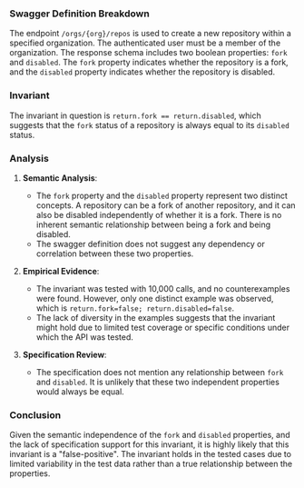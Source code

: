 ### Swagger Definition Breakdown

The endpoint `/orgs/{org}/repos` is used to create a new repository within a specified organization. The authenticated user must be a member of the organization. The response schema includes two boolean properties: `fork` and `disabled`. The `fork` property indicates whether the repository is a fork, and the `disabled` property indicates whether the repository is disabled.

### Invariant

The invariant in question is `return.fork == return.disabled`, which suggests that the `fork` status of a repository is always equal to its `disabled` status.

### Analysis

1. **Semantic Analysis**: 
   - The `fork` property and the `disabled` property represent two distinct concepts. A repository can be a fork of another repository, and it can also be disabled independently of whether it is a fork. There is no inherent semantic relationship between being a fork and being disabled.
   - The swagger definition does not suggest any dependency or correlation between these two properties.

2. **Empirical Evidence**:
   - The invariant was tested with 10,000 calls, and no counterexamples were found. However, only one distinct example was observed, which is `return.fork=false; return.disabled=false`.
   - The lack of diversity in the examples suggests that the invariant might hold due to limited test coverage or specific conditions under which the API was tested.

3. **Specification Review**:
   - The specification does not mention any relationship between `fork` and `disabled`. It is unlikely that these two independent properties would always be equal.

### Conclusion

Given the semantic independence of the `fork` and `disabled` properties, and the lack of specification support for this invariant, it is highly likely that this invariant is a "false-positive". The invariant holds in the tested cases due to limited variability in the test data rather than a true relationship between the properties.
